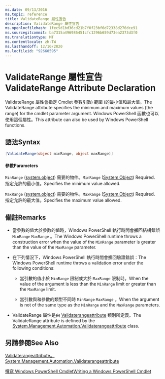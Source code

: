 ```yaml
---
ms.date: 09/13/2016
ms.topic: reference
title: ValidateRange 屬性宣告
description: ValidateRange 屬性宣告
ms.openlocfilehash: 1fec9d1bd36cd21b7f0f23bf6d72338d276dce91
ms.sourcegitcommit: ba7315a496986451cfc1296b659d73ea2373d3f0
ms.translationtype: MT
ms.contentlocale: zh-TW
ms.lasthandoff: 12/10/2020
ms.locfileid: "92660595"
---
```

# <a name="validaterange-attribute-declaration"></a><span data-ttu-id="1c2e2-103">ValidateRange 屬性宣告</span><span class="sxs-lookup"><span data-stu-id="1c2e2-103">ValidateRange Attribute Declaration</span></span>

<span data-ttu-id="1c2e2-104">ValidateRange 屬性會指定 Cmdlet 參數引數) 範圍 (的最小值和最大值。</span><span class="sxs-lookup"><span data-stu-id="1c2e2-104">The ValidateRange attribute specifies the minimum and maximum values (the range) for the cmdlet parameter argument.</span></span> <span data-ttu-id="1c2e2-105">Windows PowerShell 函數也可以使用這個屬性。</span><span class="sxs-lookup"><span data-stu-id="1c2e2-105">This attribute can also be used by Windows PowerShell functions.</span></span>

## <a name="syntax"></a><span data-ttu-id="1c2e2-106">語法</span><span class="sxs-lookup"><span data-stu-id="1c2e2-106">Syntax</span></span>

```csharp
[ValidateRange(object minRange, object maxRange)]
```

#### <a name="parameters"></a><span data-ttu-id="1c2e2-107">參數</span><span class="sxs-lookup"><span data-stu-id="1c2e2-107">Parameters</span></span>

<span data-ttu-id="1c2e2-108">`MinRange` ([system.object](/dotnet/api/system.object)) 需要的物件。</span><span class="sxs-lookup"><span data-stu-id="1c2e2-108">`MinRange` ([System.Object](/dotnet/api/system.object)) Required.</span></span> <span data-ttu-id="1c2e2-109">指定允許的最小值。</span><span class="sxs-lookup"><span data-stu-id="1c2e2-109">Specifies the minimum value allowed.</span></span>

<span data-ttu-id="1c2e2-110">`MaxRange` ([system.object](/dotnet/api/system.object)) 需要的物件。</span><span class="sxs-lookup"><span data-stu-id="1c2e2-110">`MaxRange` ([System.Object](/dotnet/api/system.object)) Required.</span></span> <span data-ttu-id="1c2e2-111">指定允許的最大值。</span><span class="sxs-lookup"><span data-stu-id="1c2e2-111">Specifies the maximum value allowed.</span></span>

## <a name="remarks"></a><span data-ttu-id="1c2e2-112">備註</span><span class="sxs-lookup"><span data-stu-id="1c2e2-112">Remarks</span></span>

- <span data-ttu-id="1c2e2-113">當參數的值大於參數的值時，Windows PowerShell 執行時間會擲回結構錯誤 `MinRange` `MaxRange` 。</span><span class="sxs-lookup"><span data-stu-id="1c2e2-113">The Windows PowerShell runtime throws a construction error when the value of the `MinRange` parameter is greater than the value of the `MaxRange` parameter.</span></span>

- <span data-ttu-id="1c2e2-114">在下列情況下，Windows PowerShell 執行時間會擲回驗證錯誤：</span><span class="sxs-lookup"><span data-stu-id="1c2e2-114">The Windows PowerShell runtime throws a validation error under the following conditions:</span></span>

  - <span data-ttu-id="1c2e2-115">當引數的值小於 `MinRange` 限制或大於 `MaxRange` 限制時。</span><span class="sxs-lookup"><span data-stu-id="1c2e2-115">When the value of the argument is less than the `MinRange` limit or greater than the `MaxRange` limit.</span></span>

  - <span data-ttu-id="1c2e2-116">當引數與和參數的類型不同時 `MinRange` `MaxRange` 。</span><span class="sxs-lookup"><span data-stu-id="1c2e2-116">When the argument is not of the same type as the `MinRange` and the `MaxRange` parameters.</span></span>

- <span data-ttu-id="1c2e2-117">ValidateRange 屬性是由 [Validaterangeattribute](/dotnet/api/System.Management.Automation.ValidateRangeAttribute) 類別所定義。</span><span class="sxs-lookup"><span data-stu-id="1c2e2-117">The ValidateRange attribute is defined by the [System.Management.Automation.Validaterangeattribute](/dotnet/api/System.Management.Automation.ValidateRangeAttribute) class.</span></span>

## <a name="see-also"></a><span data-ttu-id="1c2e2-118">另請參閱</span><span class="sxs-lookup"><span data-stu-id="1c2e2-118">See Also</span></span>

[<span data-ttu-id="1c2e2-119">Validaterangeattribute。</span><span class="sxs-lookup"><span data-stu-id="1c2e2-119">System.Management.Automation.Validaterangeattribute</span></span>](/dotnet/api/System.Management.Automation.ValidateRangeAttribute)

[<span data-ttu-id="1c2e2-120">撰寫 Windows PowerShell Cmdlet</span><span class="sxs-lookup"><span data-stu-id="1c2e2-120">Writing a Windows PowerShell Cmdlet</span></span>](./writing-a-windows-powershell-cmdlet.md)
